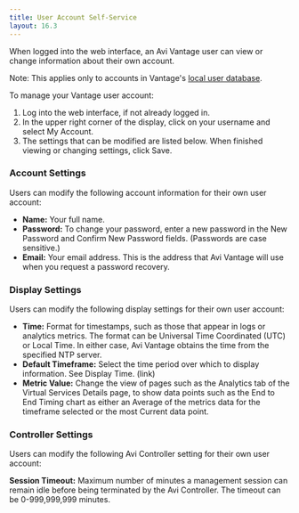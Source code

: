 ```yaml
---
title: User Account Self-Service
layout: 16.3
---
```

When logged into the web interface, an Avi Vantage user can view or change information about their own account.

Note: This applies only to accounts in Vantage's <a href="/docs/16.3/user-accounts/">local user database</a>.

To manage your Vantage user account:
<ol> 
 <li>Log into the web interface, if not already logged in.</li> 
 <li>In the upper right corner of the display, click on your username and select My Account.</li> 
 <li>The settings that can be modified are listed below. When finished viewing or changing settings, click Save.</li> 
</ol> 

### Account Settings

Users can modify the following account information for their own user account:

* **Name:** Your full name.
* **Password:** To change your password, enter a new password in the New Password and Confirm New Password fields. (Passwords are case sensitive.)
* **Email:** Your email address. This is the address that Avi Vantage will use when you request a password recovery. 

### Display Settings

Users can modify the following display settings for their own user account:

* **Time:** Format for timestamps, such as those that appear in logs or analytics metrics. The format can be Universal Time Coordinated (UTC) or Local Time. In either case, Avi Vantage obtains the time from the specified NTP server.
* **Default Timeframe:** Select the time period over which to display information. See Display Time. (link)
* **Metric Value:** Change the view of pages such as the Analytics tab of the Virtual Services Details page, to show data points such as the End to End Timing chart as either an Average of the metrics data for the timeframe selected or the most Current data point. 

### Controller Settings

Users can modify the following Avi Controller setting for their own user account:

**Session Timeout:** Maximum number of minutes a management session can remain idle before being terminated by the Avi Controller. The timeout can be 0-999,999,999 minutes.
